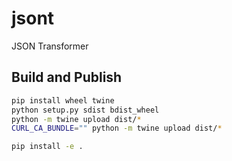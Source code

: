 # jsont
JSON Transformer

## Build and Publish

```bash
pip install wheel twine
python setup.py sdist bdist_wheel
python -m twine upload dist/*
CURL_CA_BUNDLE="" python -m twine upload dist/*
```

```bash
pip install -e .
```